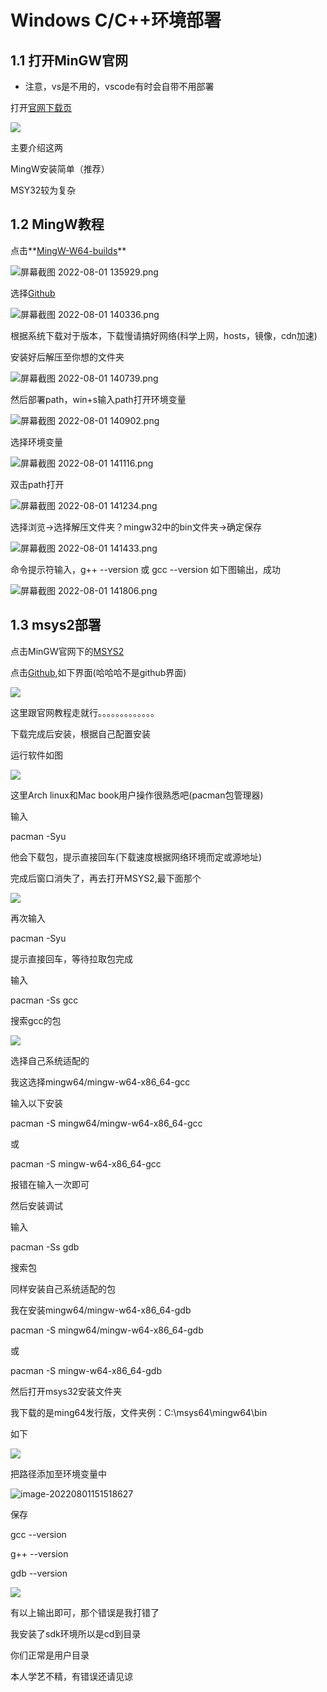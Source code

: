 # Windows C/C++环境部署

## 1.1 打开MinGW官网

* 注意，vs是不用的，vscode有时会自带不用部署

打开[官网下载页](https://www.mingw-w64.org/downloads/)

![](https://s3.bmp.ovh/imgs/2022/08/01/8539510da83b7439.png)

主要介绍这两

MingW安装简单（推荐）

MSY32较为复杂

## 1.2 MingW教程

点击**[MingW-W64-builds](https://www.mingw-w64.org/downloads/#mingw-builds)**

<img src="https://s2.loli.net/2022/08/01/vbaG6C2TDLchPXK.png" alt="屏幕截图 2022-08-01 135929.png"  />

选择[Github](https://github.com/niXman/mingw-builds-binaries/releases)

![屏幕截图 2022-08-01 140336.png](https://s2.loli.net/2022/08/01/sBoGIaFO92me6Uv.png)

根据系统下载对于版本，下载慢请搞好网络(科学上网，hosts，镜像，cdn加速)

安装好后解压至你想的文件夹

![屏幕截图 2022-08-01 140739.png](https://s2.loli.net/2022/08/01/IQlLyDu89doSZpA.png)

然后部署path，win+s输入path打开环境变量

![屏幕截图 2022-08-01 140902.png](https://s2.loli.net/2022/08/01/hWgIsc8Cv5QTqHa.png)

选择环境变量

![屏幕截图 2022-08-01 141116.png](https://s2.loli.net/2022/08/01/6jF23KH8kuqt1U4.png)

双击path打开

![屏幕截图 2022-08-01 141234.png](https://s2.loli.net/2022/08/01/aRJcFliAKzMemuj.png)

选择浏览->选择解压文件夹？mingw32中的bin文件夹->确定保存

![屏幕截图 2022-08-01 141433.png](https://s2.loli.net/2022/08/01/1lxwySenYPKQf2r.png)

命令提示符输入，g++ --version 或 gcc --version 如下图输出，成功

![屏幕截图 2022-08-01 141806.png](https://s2.loli.net/2022/08/01/86s35IXPfKOdjuB.png)

## 1.3 msys2部署

点击MinGW官网下的[MSYS2](https://www.mingw-w64.org/downloads/#msys2)

点击[Github](https://www.msys2.org/),如下界面(哈哈哈不是github界面)

![](https://files.catbox.moe/y9xak8.png)

这里跟官网教程走就行。。。。。。。。。。。。。

下载完成后安装，根据自己配置安装

运行软件如图

![](https://files.catbox.moe/m1ill7.png)

这里Arch linux和Mac book用户操作很熟悉吧(pacman包管理器)

输入 

pacman -Syu

他会下载包，提示直接回车(下载速度根据网络环境而定或源地址)

完成后窗口消失了，再去打开MSYS2,最下面那个

![](https://files.catbox.moe/kmmd4p.png)

再次输入

pacman -Syu

提示直接回车，等待拉取包完成

输入

pacman -Ss gcc

搜索gcc的包

![](https://files.catbox.moe/elm725.png)

选择自己系统适配的

我这选择mingw64/mingw-w64-x86_64-gcc

输入以下安装

pacman -S mingw64/mingw-w64-x86_64-gcc

或

pacman -S mingw-w64-x86_64-gcc

报错在输入一次即可

然后安装调试

输入

pacman -Ss gdb

搜索包

同样安装自己系统适配的包

我在安装mingw64/mingw-w64-x86_64-gdb

pacman -S mingw64/mingw-w64-x86_64-gdb

或

pacman -S mingw-w64-x86_64-gdb

然后打开msys32安装文件夹

我下载的是ming64发行版，文件夹例：C:\msys64\mingw64\bin

如下

![](https://files.catbox.moe/pcqmbl.png)

把路径添加至环境变量中

![image-20220801151518627](C:\Users\Ryo\AppData\Roaming\Typora\typora-user-images\image-20220801151518627.png)

保存

gcc --version

g++ --version

gdb --version

![](https://files.catbox.moe/l868e4.png)

有以上输出即可，那个错误是我打错了

我安装了sdk环境所以是cd到目录

你们正常是用户目录

本人学艺不精，有错误还请见谅

